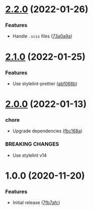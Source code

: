 # [2.2.0](https://github.com/charlestati/stylelint-config-neat/compare/v2.1.0...v2.2.0) (2022-01-26)


### Features

* Handle `.scss` files ([73a0a9a](https://github.com/charlestati/stylelint-config-neat/commit/73a0a9a63258b2c533c446b0b0fec69e1a22268c))

# [2.1.0](https://github.com/charlestati/stylelint-config-neat/compare/v2.0.0...v2.1.0) (2022-01-25)


### Features

* Use stylelint-prettier ([abf066b](https://github.com/charlestati/stylelint-config-neat/commit/abf066bb5ab294fff058c5966994f4f547bb3f49))

# [2.0.0](https://github.com/charlestati/stylelint-config-neat/compare/v1.0.0...v2.0.0) (2022-01-13)


### chore

* Upgrade dependencies ([fbc168a](https://github.com/charlestati/stylelint-config-neat/commit/fbc168aad2da56e97d7822792cc5300669b7bab0))


### BREAKING CHANGES

* Use stylelint v14

# 1.0.0 (2020-11-20)


### Features

* Initial release ([7fb7afc](https://github.com/charlestati/stylelint-config-neat/commit/7fb7afc2258e208a67fe499af2c7a099329b3800))
